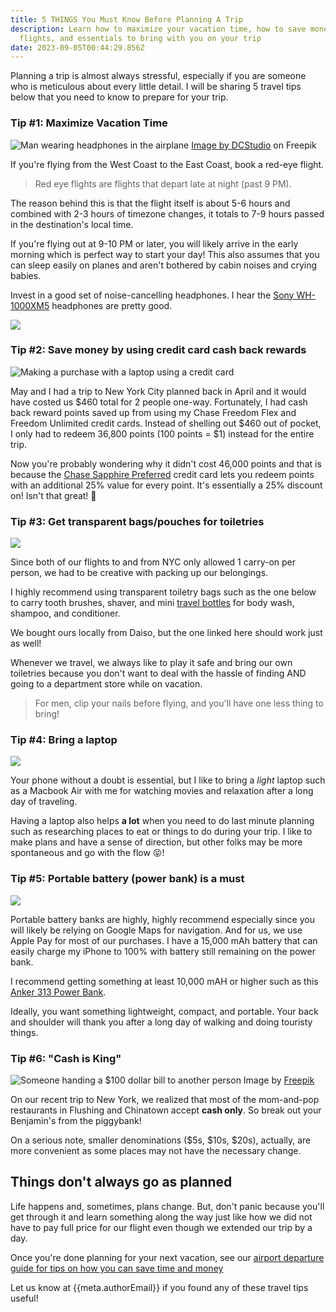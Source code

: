```yaml
---
title: 5 THINGS You Must Know Before Planning A Trip
description: Learn how to maximize your vacation time, how to save money on your
  flights, and essentials to bring with you on your trip
date: 2023-09-05T00:44:29.856Z
---
```

Planning a trip is almost always stressful, especially if you are someone who is meticulous about every little detail. I will be sharing 5 travel tips below that you need to know to prepare for your trip.

### Tip #1: Maximize Vacation Time

![Man wearing headphones in the airplane](/blog/images/uploads/man-wearing-headphones-in-the-airplane.jpg "Man wearing headphones in the airplane")
<a href="https://www.freepik.com/free-photo/entrepreneur-talking-videocall-conference-airplane-flying-economy-class-using-online-remote-teleconference-call-laptop-travelling-with-internet-meeting_28175510.htm#query=headphones%20airplane&position=11&from_view=search&track=ais">Image by DCStudio</a> on Freepik

If you're flying from the West Coast to the East Coast, book a red-eye flight.

> Red eye flights are flights that depart late at night (past 9 PM).

The reason behind this is that the flight itself is about 5-6 hours and combined with 2-3 hours of timezone changes, it totals to 7-9 hours passed in the destination's local time. 

If you're flying out at 9-10 PM or later, you will likely arrive in the early morning which is perfect way to start your day! This also assumes that you can sleep easily on planes and aren't bothered by cabin noises and crying babies. 

Invest in a good set of noise-cancelling headphones. I hear the [Sony WH-1000XM5](https://amzn.to/3sDTRAz) headphones are pretty good.

<a href="https://www.amazon.com/Sony-WH-1000XM5-Headphones-Hands-Free-WH1000XM5/dp/B0BXYCS74H?keywords=sony%2Bwh-1000xm5&qid=1693814090&sbo=RZvfv%2F%2FHxDF%2BO5021pAnSA%3D%3D&sprefix=sony%2B%2Caps%2C152&sr=8-3&th=1&linkCode=li3&tag=budgetconsc07-20&linkId=a2f2096f6f2fb00ec60e72be069a8c5b&language=en_US&ref_=as_li_ss_il" target="_blank"><img border="0" src="//ws-na.amazon-adsystem.com/widgets/q?_encoding=UTF8&ASIN=B0BXYCS74H&Format=_SL250_&ID=AsinImage&MarketPlace=US&ServiceVersion=20070822&WS=1&tag=budgetconsc07-20&language=en_US" ></a><img src="https://ir-na.amazon-adsystem.com/e/ir?t=budgetconsc07-20&language=en_US&l=li3&o=1&a=B0BXYCS74H" width="1" height="1" border="0" alt="" style="border:none !important; margin:0px !important;" />

### Tip #2: Save money by using credit card cash back rewards
![Making a purchase with a laptop using a credit card](/blog/images/uploads/purchasing-online-with-credit-card-using-laptop.jpg "Making a purchase with a laptop using a credit card")

May and I had a trip to New York City planned back in April and it would have costed us $460 total for 2 people one-way. Fortunately, I had cash back reward points saved up from using my Chase Freedom Flex and Freedom Unlimited credit cards. Instead of shelling out $460 out of pocket, I only had to redeem 36,800 points (100 points = $1) instead for the entire trip. 

Now you're probably wondering why it didn't cost 46,000 points and that is because the [Chase Sapphire Preferred](https://www.referyourchasecard.com/6j/OCD838ZVKE) credit card lets you redeem points with an additional 25% value for every point. It's essentially a 25% discount on! Isn't that great! 🤠

### Tip #3: Get transparent bags/pouches for toiletries

<a href="https://www.amazon.com/Toiletry-Packism-Approved-Cosmetic-Compliant/dp/B07Z8QZPMG?keywords=airport+liquid+travel+bag&qid=1693808632&sprefix=airport+liquid+%2Caps%2C159&sr=8-3&linkCode=li3&tag=budgetconsc07-20&linkId=93c28a4cf8c5e59f731ae228ebbba5dd&language=en_US&ref_=as_li_ss_il" target="_blank"><img border="0" src="//ws-na.amazon-adsystem.com/widgets/q?_encoding=UTF8&ASIN=B07Z8QZPMG&Format=_SL250_&ID=AsinImage&MarketPlace=US&ServiceVersion=20070822&WS=1&tag=budgetconsc07-20&language=en_US" ></a><img src="https://ir-na.amazon-adsystem.com/e/ir?t=budgetconsc07-20&language=en_US&l=li3&o=1&a=B07Z8QZPMG" width="1" height="1" border="0" alt="" style="border:none !important; margin:0px !important;" />

Since both of our flights to and from NYC only allowed 1 carry-on per person, we had to be creative with packing up our belongings. 

I highly recommend using transparent toiletry bags such as the one below to carry tooth brushes, shaver, and mini [travel bottles](https://amzn.to/45MOhu2) for body wash, shampoo, and conditioner. 

We bought ours locally from Daiso, but the one linked here should work just as well! 



Whenever we travel, we always like to play it safe and bring our own toiletries because you don't want to deal with the hassle of finding AND going to a department store while on vacation. 

> For men, clip your nails before flying, and you'll have one less thing to bring!

### Tip #4: Bring a laptop

<a href="https://www.amazon.com/Apple-2023-MacBook-Laptop-chip/dp/B0CDJRL5RZ?crid=1FFG2JO0SNCEQ&keywords=macbook%2Bair&qid=1693876661&sprefix=macbook%2Bai%2Caps%2C194&sr=8-2&ufe=app_do%3Aamzn1.fos.765d4786-5719-48b9-b588-eab9385652d5&th=1&linkCode=li3&tag=budgetconsc07-20&linkId=ac907c297075b4895309dd454f365655&language=en_US&ref_=as_li_ss_il" target="_blank"><img border="0" src="//ws-na.amazon-adsystem.com/widgets/q?_encoding=UTF8&ASIN=B0CDJRL5RZ&Format=_SL250_&ID=AsinImage&MarketPlace=US&ServiceVersion=20070822&WS=1&tag=budgetconsc07-20&language=en_US" ></a><img src="https://ir-na.amazon-adsystem.com/e/ir?t=budgetconsc07-20&language=en_US&l=li3&o=1&a=B0CDJRL5RZ" width="1" height="1" border="0" alt="" style="border:none !important; margin:0px !important;" />

Your phone without a doubt is essential, but I like to bring a *light* laptop such as a Macbook Air with me for watching movies and relaxation after a long day of traveling. 

Having a laptop also helps **a lot** when you need to do last minute planning such as researching places to eat or things to do during your trip. I like to make plans and have a sense of direction, but other folks may be more spontaneous and go with the flow 😝!

### Tip #5: Portable battery (power bank) is a must

<a href="https://www.amazon.com/Anker-Ultra-Compact-High-Speed-VoltageBoost-Technology/dp/B07QXV6N1B?crid=3IL6S6ETL8ICZ&keywords=portable%2Bbattery&qid=1693875354&sprefix=portable%2Bbatt%2Caps%2C188&sr=8-4&th=1&linkCode=li3&tag=budgetconsc07-20&linkId=968bbc7d9832016283ca8208149a26d5&language=en_US&ref_=as_li_ss_il" target="_blank"><img border="0" src="//ws-na.amazon-adsystem.com/widgets/q?_encoding=UTF8&ASIN=B07QXV6N1B&Format=_SL250_&ID=AsinImage&MarketPlace=US&ServiceVersion=20070822&WS=1&tag=budgetconsc07-20&language=en_US" ></a><img src="https://ir-na.amazon-adsystem.com/e/ir?t=budgetconsc07-20&language=en_US&l=li3&o=1&a=B07QXV6N1B" width="1" height="1" border="0" alt="" style="border:none !important; margin:0px !important;" />

Portable battery banks are highly, highly recommend especially since you will likely be relying on Google Maps for navigation. And for us, we use Apple Pay for most of our purchases. I have a 15,000 mAh battery that can easily charge my iPhone to 100% with battery still remaining on the power bank. 

I recommend getting something at least 10,000 mAH or higher such as this [Anker 313 Power Bank](https://amzn.to/3r2wkcb). 

Ideally, you want something lightweight, compact, and portable. Your back and shoulder will thank you after a long day of walking and doing touristy things.

### Tip #6: "Cash is King"

![Someone handing a $100 dollar bill to another person](/blog/images/uploads/handing-100-dollar-bill-to-someone.jpg "Someone handing a $100 dollar bill to another person")
Image by <a href="https://www.freepik.com/free-photo/man-servant-getting-payed-by-owner_30118255.htm#query=buying%20with%20cash&position=19&from_view=search&track=ais">Freepik</a>

On our recent trip to New York, we realized that most of the mom-and-pop restaurants in Flushing and Chinatown accept **cash only**. So break out your Benjamin's from the piggybank! 

On a serious note, smaller denominations ($5s, $10s, $20s), actually, are more convenient as some places may not have the necessary change.

## Things don't always go as planned

Life happens and, sometimes, plans change. But, don't panic because you'll get through it and learn something along the way just like how we did not have to pay full price for our flight even though we extended our trip by a day.

Once you're done planning for your next vacation, see our [airport departure guide for tips on how you can save time and money](/blog/airport-departure-guide-4-ways-to-save-time-and-money/)

Let us know at {{meta.authorEmail}} if you found any of these travel tips useful!